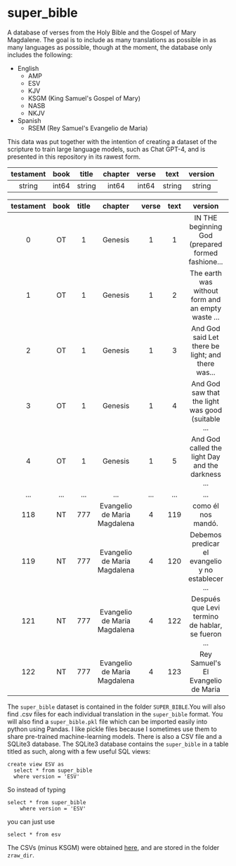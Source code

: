 # super_bible
A database of verses from the Holy Bible and the Gospel of Mary Magdalene. The goal is to include as many translations as possible in as many languages as possible, though at the moment, the database only includes the following:

   <ul>
     <li>English
       <ul>
         <li>AMP</li>
         <li>ESV</li>
         <li>KJV</li>
         <li>KSGM (King Samuel's Gospel of Mary)</li>
         <li>NASB</li>
         <li>NKJV</li>
       </ul>
     </li>
     <li> Spanish
       <ul>
           <li>RSEM (Rey Samuel's Evangelio de Maria)</li>
       </ul>
     </li>
   </ul>

This data was put together with the intention of creating a dataset of the scripture to train large language models, such as Chat GPT-4, and is presented in this repository in its rawest form.

|testament|book|title|chapter|verse|text|version|
|:---:|:---:|:---:|:---:|:---:|:------:|:---:|
|string|int64|string|int64|int64|string|string|


|testament|book|title|chapter|verse|text|version|language|
|:-:|:-:|:--:|:-:|:-:|:-------:|:-:|:-:|
|0|	OT|	1|	Genesis|	1|	1|	IN THE beginning God (prepared formed fashione...	|AMP|	EN|
|1|	OT|	1|	Genesis|	1|	2|	The earth was without form and an empty waste ...	|AMP|	EN|
|2|	OT|	1|	Genesis|	1|	3|	And God said Let there be light; and there was...	|AMP|	EN|
|3|	OT|	1|	Genesis|	1|	4|	And God saw that the light was good (suitable ...	|AMP|	EN|
|4|	OT|	1|	Genesis|	1|	5|	And God called the light Day and the darkness ...	|AMP|	EN|
|...|	...|	...|	...|	...|	...|	...|	...|	...|
|118|	NT|	777|	Evangelio de Maria Magdalena|	4|	119|	como él nos mandó.	|RSEM|	ES|
|119|	NT|	777|	Evangelio de Maria Magdalena|	4|	120|	Debemos predicar el evangelio y no establecer ...	|RSEM|	ES|
|121|	NT|	777|	Evangelio de Maria Magdalena|	4|	122|	Después que Levi termino de hablar, se fueron ...	|RSEM|	ES|
|122|	NT|	777|	Evangelio de Maria Magdalena|	4|	123|	Rey Samuel's El Evangelio de Maria	|RSEM|	ES|


The `super_bible` dataset is contained in the folder `SUPER_BIBLE`.You will also find .csv files for each individual translation in the `super_bible` format. You will also find a `super_bible.pkl` file which can be imported easily into python using Pandas.  I like pickle files because I sometimes use them to share pre-trained machine-learning models. There is also a CSV file and a SQLite3 database. The SQLite3 database contains the `super_bible` in a table titled as such, along with a few useful SQL views:

    create view ESV as
      select * from super_bible
      where version = 'ESV'

So instead of typing 
    
    select * from super_bible
        where version = 'ESV'

you can just use 
    
    select * from esv

The CSVs (minus KSGM) were obtained [here](http://my-bible-study.appspot.com/), and are stored in the folder `zraw_dir`.
